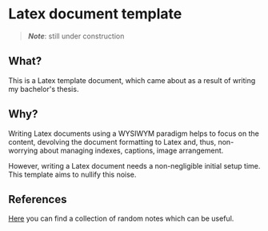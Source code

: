 # Latex document template

> ***Note***: still under construction 

## What?
This is a Latex template document, which came about as a result of writing my bachelor's thesis.

## Why?
Writing Latex documents using a WYSIWYM paradigm helps to focus on the content, devolving the document formatting to Latex and, thus, non-worrying about managing indexes, captions, image arrangement.

However, writing a Latex document needs a non-negligible initial setup time. This template aims to nullify this noise.

## References
[Here](./notes/notes.md) you can find a collection of random notes which can be useful.
